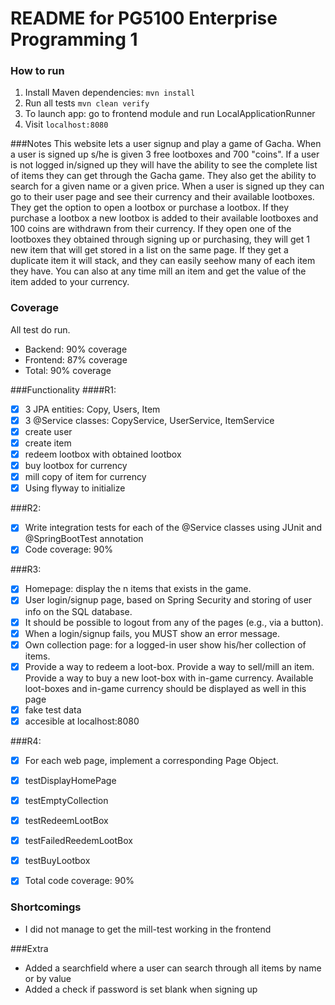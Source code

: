 # README for PG5100 Enterprise Programming 1

### How to run
1. Install Maven dependencies: `mvn install`
2. Run all tests `mvn clean verify`
3. To launch app: go to frontend module and run LocalApplicationRunner
4. Visit `localhost:8080`


###Notes
This website lets a user signup and play a game of Gacha. When a user is signed up s/he is given 3 free lootboxes and 700 "coins". If a user is not logged in/signed up they will have the ability to see the complete list of items they can get through the Gacha game. They also get the ability to search for a given name or a given price. When a user is signed up they can go to their user page and see their currency and their available lootboxes. They get the option to open a lootbox or purchase a lootbox. If they purchase a lootbox a new lootbox is added to their available lootboxes and 100 coins are withdrawn from their currency. If they open one of the lootboxes they obtained through signing up or purchasing, they will get 1 new item that will get stored in a list on the same page. If they get a duplicate item it will stack, and they can easily seehow many of each item they have. You can also at any time mill an item and get the value of the item added to your currency.  

### Coverage
All test do run.
- Backend: 90% coverage
- Frontend: 87% coverage 
- Total: 90% coverage

###Functionality
####R1: 
- [x] 3 JPA entities: Copy, Users, Item
- [x] 3 @Service classes: CopyService, UserService, ItemService
- [x] create user
- [x] create item
- [x] redeem lootbox with obtained lootbox
- [x] buy lootbox for currency
- [x] mill copy of item for currency
- [x] Using flyway to initialize

###R2:
- [x] Write integration tests for each of the @Service classes using JUnit and @SpringBootTest annotation
- [x] Code coverage: 90%

###R3:
- [x] Homepage: display the n items that exists in the game.
- [x] User login/signup page, based on Spring Security and storing of user info on the SQL database.
- [x]  It should be possible to logout from any of the pages (e.g., via a button).
- [x] When a login/signup fails, you MUST show an error message.
- [x] Own collection page: for a logged-in user show his/her collection of items.
- [x] Provide a way to redeem a loot-box. Provide a way to sell/mill an item. Provide a way to buy a new loot-box with in-game currency. Available loot-boxes and in-game currency should be displayed as well in this page
- [x] fake test data
- [x] accesible at localhost:8080

###R4:
- [x] For each web page, implement a corresponding Page Object.
- [x] testDisplayHomePage
- [x] testEmptyCollection
- [x] testRedeemLootBox
- [x] testFailedReedemLootBox
- [x] testBuyLootbox
- [x] Total code coverage: 90%


### Shortcomings
- I did not manage to get the mill-test working in the frontend

###Extra
- Added a searchfield where a user can search through all items by name or by value
- Added a check if password is set blank when signing up
                                                                                                    